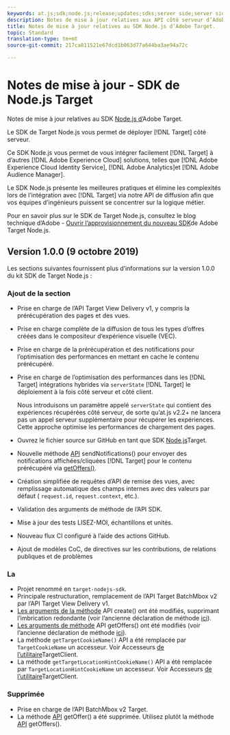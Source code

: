 ```yaml
---
keywords: at.js;sdk;node.js;release;updates;sdks;server side;server side;server side;server side;nodejs
description: Notes de mise à jour relatives aux API côté serveur d’Adobe Target.
title: Notes de mise à jour relatives au SDK Node.js d’Adobe Target.
topic: Standard
translation-type: tm+mt
source-git-commit: 217ca811521e67dcd1b063d77a644ba3ae94a72c

---
```



# Notes de mise à jour - SDK de Node.js Target

Notes de mise à jour relatives au SDK [Node.js d’](https://github.com/adobe/target-nodejs-sdk)Adobe Target.

Le SDK de Target Node.js vous permet de déployer [!DNL Target] côté serveur.

Ce SDK Node.js vous permet de vous intégrer facilement [!DNL Target] à d’autres [!DNL Adobe Experience Cloud] solutions, telles que [!DNL Adobe Experience Cloud Identity Service], [!DNL Adobe Analytics]et [!DNL Adobe Audience Manager].

Le SDK Node.js présente les meilleures pratiques et élimine les complexités lors de l’intégration avec [!DNL Target] via notre API de diffusion afin que vos équipes d’ingénieurs puissent se concentrer sur la logique métier.

Pour en savoir plus sur le SDK de Target Node.js, consultez le blog technique d’Adobe - [Ouvrir l’approvisionnement du nouveau SDK](https://medium.com/adobetech/open-sourcing-the-new-adobe-target-node-js-sdk-b6feafd828bc)de Adobe Target Node.js.

## Version 1.0.0 (9 octobre 2019)

Les sections suivantes fournissent plus d’informations sur la version 1.0.0 du kit SDK de Target Node.js :

### Ajout de la section

* Prise en charge de l’API Target View Delivery v1, y compris la prérécupération des pages et des vues.
* Prise en charge complète de la diffusion de tous les types d’offres créées dans le compositeur d’expérience visuelle (VEC).
* Prise en charge de la prérécupération et des notifications pour l’optimisation des performances en mettant en cache le contenu prérécupéré.
* Prise en charge de l’optimisation des performances dans les [!DNL Target] intégrations hybrides via `serverState` [!DNL Target] le déploiement à la fois côté serveur et côté client.

   Nous introduisons un paramètre appelé `serverState` qui contient des expériences récupérées côté serveur, de sorte qu’at.js v2.2+ ne lancera pas un appel serveur supplémentaire pour récupérer les expériences. Cette approche optimise les performances de chargement des pages.

* Ouvrez le fichier source sur GitHub en tant que SDK [Node.js](https://github.com/adobe/target-nodejs-sdk)Target.
* Nouvelle méthode [API](https://git.corp.adobe.com/anischev/target-nodejs-sdk/blob/TNT-33695/README.md#targetclientsendnotifications) sendNotifications() pour envoyer des notifications affichées/cliquées [!DNL Target] pour le contenu prérécupéré via [getOffers()](https://git.corp.adobe.com/anischev/target-nodejs-sdk/blob/TNT-33695/README.md#targetclientgetoffers).
* Création simplifiée de requêtes d’API de remise des vues, avec remplissage automatique des champs internes avec des valeurs par défaut ( `request.id`, `request.context`, etc.).
* Validation des arguments de méthode de l’API SDK.
* Mise à jour des tests LISEZ-MOI, échantillons et unités.
* Nouveau flux CI configuré à l’aide des actions GitHub.
* Ajout de modèles CoC, de directives sur les contributions, de relations publiques et de problèmes

### La 

* Projet renommé en `target-nodejs-sdk`.
* Principale restructuration, remplacement de l’API Target BatchMbox v2 par l’API Target View Delivery v1.
* [Les arguments de la méthode](https://git.corp.adobe.com/anischev/target-nodejs-sdk/blob/TNT-33695/README.md#targetclientcreate) API create() ont été modifiés, supprimant l’imbrication redondante (voir l’ancienne déclaration de méthode [ici](https://www.npmjs.com/package/@adobe/target-node-client#targetnodeclientcreate)).
* [Les arguments de méthode](https://git.corp.adobe.com/anischev/target-nodejs-sdk/blob/TNT-33695/README.md#targetclientgetoffers) API getOffers() ont été modifiés (voir l’ancienne déclaration de méthode [ici](https://www.npmjs.com/package/@adobe/target-node-client#targetnodeclientgetoffers)).
* La méthode `getTargetCookieName()` API a été remplacée par `TargetCookieName` un accesseur. Voir Accesseurs [de l’utilitaire](https://git.corp.adobe.com/anischev/target-nodejs-sdk/blob/TNT-33695/README.md#targetclient-utility-accessors)TargetClient.
* La méthode `getTargetLocationHintCookieName()` API a été remplacée par `TargetLocationHintCookieName` un accesseur.  Voir Accesseurs [de l’utilitaire](https://git.corp.adobe.com/anischev/target-nodejs-sdk/blob/TNT-33695/README.md#targetclient-utility-accessors)TargetClient.

### Supprimée

* Prise en charge de l’API BatchMbox v2 Target.
* La méthode [API](https://www.npmjs.com/package/@adobe/target-node-client#targetnodeclientgetoffer) getOffer() a été supprimée. Utilisez plutôt la méthode [API](https://git.corp.adobe.com/anischev/target-nodejs-sdk/blob/TNT-33695/README.md#targetclientgetoffers) getOffers().

